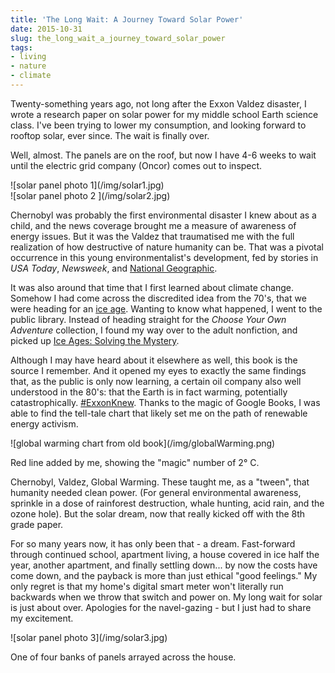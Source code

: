 ```yaml
---
title: 'The Long Wait: A Journey Toward Solar Power'
date: 2015-10-31
slug: the_long_wait_a_journey_toward_solar_power
tags:
- living
- nature
- climate
---
```


Twenty-something years ago, not long after the Exxon Valdez disaster, I wrote a
research paper on solar power for my middle school Earth science class. I've
been trying to lower my consumption, and looking forward to rooftop solar, ever
since. The wait is finally over.

Well, almost. The panels are on the roof, but now I have 4-6 weeks to wait until
the electric grid company (Oncor) comes out to inspect.

<div class="image">
![solar panel photo 1](/img/solar1.jpg)
</div>

<!-- truncate -->

<div class="image">
![solar panel photo 2 ](/img/solar2.jpg)
</div>

Chernobyl was probably the first environmental disaster I knew about as a child,
and the news coverage brought me a measure of awareness of energy issues. But it
was the Valdez that traumatised me with the full realization of how destructive
of nature humanity can be. That was a pivotal occurrence in this young
environmentalist's development, fed by stories in _USA Today_, _Newsweek_, and
[National
Geographic](http://ngm.nationalgeographic.com/1990/01/alaska-oil-spill/hodgson-text).

It was also around that time that I first learned about climate change. Somehow
I had come across the discredited idea from the 70's, that we were heading for
an [ice age](http://www.skepticalscience.com/ice-age-predictions-in-1970s.htm).
Wanting to know what happened, I went to the public library. Instead of heading
straight for the _Choose Your Own Adventure_ collection, I found my way over to
the adult nonfiction, and picked up [Ice Ages: Solving the
Mystery](https://books.google.com/books/about/Ice_Ages.html?id=GIxRp9fRDGwC&printsec=frontcover&source=kp_read_button#v=onepage&q&f=false).

Although I may have heard about it elsewhere as well, this book is the source I
remember. And it opened my eyes to exactly the same findings that, as the public
is only now learning, a certain oil company also well understood in the 80's:
that the Earth is in fact warming, potentially catastrophically.
[#ExxonKnew](https://twitter.com/hashtag/exxonknew?src=hash). Thanks to the
magic of Google Books, I was able to find the tell-tale chart that likely set me
on the path of renewable energy activism.

<div class="image">
![global warming chart from old book](/img/globalWarming.png)

Red line added by me, showing the "magic" number of 2&deg; C.
</div>

Chernobyl, Valdez, Global Warming. These taught me, as a "tween", that humanity
needed clean power. (For general environmental awareness, sprinkle in a dose of
rainforest destruction, whale hunting, acid rain, and the ozone hole). But the
solar dream, now that really kicked off with the 8th grade paper.

For so many years now, it has only been that - a dream. Fast-forward through
continued school, apartment living, a house covered in ice half the year,
another apartment, and finally settling down... by now the costs have come down,
and the payback is more than just ethical "good feelings." My only regret is
that my home's digital smart meter won't literally run backwards when we throw
that switch and power on. My long wait for solar is just about over. Apologies
for the navel-gazing - but I just had to share my excitement.

<div class="image">
![solar panel photo 3](/img/solar3.jpg)

One of four banks of panels arrayed across the house.
</div>
